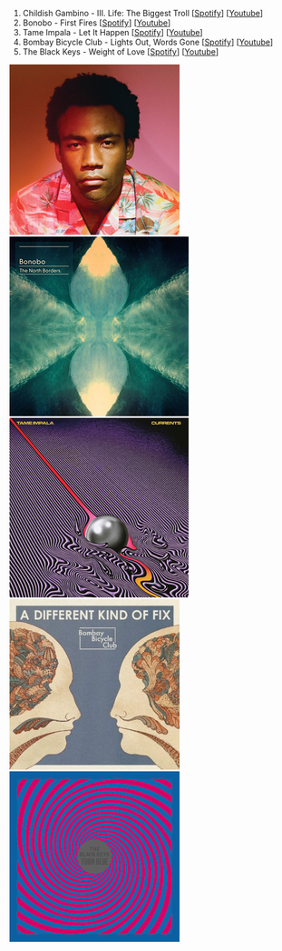 1. Childish Gambino - III. Life: The Biggest Troll \[[Spotify](https://open.spotify.com/track/1XJXebSUqjmat7YmuMc5HK)\] \[[Youtube](https://www.youtube.com/watch?v=4hDTilkiDDU)\]
1. Bonobo - First Fires \[[Spotify](https://open.spotify.com/track/7CvmKJHyKMbf8DGytGL41D)\] \[[Youtube](https://www.youtube.com/watch?v=62Z4ibZFA6c)\]
1. Tame Impala - Let It Happen \[[Spotify](https://open.spotify.com/track/2X485T9Z5Ly0xyaghN73ed)\] \[[Youtube](https://www.youtube.com/watch?v=pFptt7Cargc)\]
1. Bombay Bicycle Club - Lights Out, Words Gone \[[Spotify](https://open.spotify.com/track/1bKQdPJ9lid6Yg26HAx8Tf)\] \[[Youtube](https://www.youtube.com/watch?v=vglxk3JbHnQ)\]
1. The Black Keys - Weight of Love \[[Spotify](https://open.spotify.com/track/3xMQOd1C3TXsjQ3pmzOmkC)\] \[[Youtube](https://www.youtube.com/watch?v=ygdVEIrVnIk)\]

![Because the Internet](/blogs/resources/becausetheinternet.jpeg)
![The North Borders](/blogs/resources/thenorthborders.png)
![Currents](/blogs/resources/currents.png)
![A Different Kind of Fix](/blogs/resources/adifferentkindoffix.jpg)
![Turn Blue](/blogs/resources/turnblue.png)